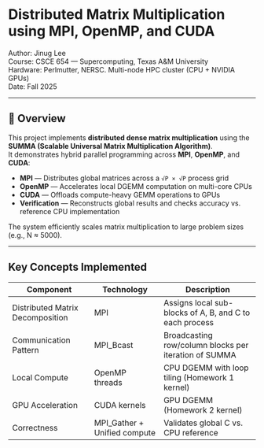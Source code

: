 # Distributed Matrix Multiplication using MPI, OpenMP, and CUDA

Author: Jinug Lee  
Course: CSCE 654 — Supercomputing, Texas A&M University  
Hardware: Perlmutter, NERSC. Multi-node HPC cluster (CPU + NVIDIA GPUs)  
Date: Fall 2025

---

## 📌 Overview

This project implements **distributed dense matrix multiplication** using the **SUMMA (Scalable Universal Matrix Multiplication Algorithm)**.  
It demonstrates hybrid parallel programming across **MPI**, **OpenMP**, and **CUDA**:

- **MPI** — Distributes global matrices across a `√P × √P` process grid  
- **OpenMP** — Accelerates local DGEMM computation on multi-core CPUs  
- **CUDA** — Offloads compute-heavy GEMM operations to GPUs  
- **Verification** — Reconstructs global results and checks accuracy vs. reference CPU implementation  

The system efficiently scales matrix multiplication to large problem sizes (e.g., N ≈ 5000).

---

## Key Concepts Implemented

| Component | Technology | Description |
|----------|------------|-------------|
| Distributed Matrix Decomposition | MPI | Assigns local sub-blocks of A, B, and C to each process |
| Communication Pattern | MPI_Bcast | Broadcasting row/column blocks per iteration of SUMMA |
| Local Compute | OpenMP threads | CPU DGEMM with loop tiling (Homework 1 kernel) |
| GPU Acceleration | CUDA kernels | GPU DGEMM (Homework 2 kernel) |
| Correctness | MPI_Gather + Unified compute | Validates global C vs. CPU reference |
